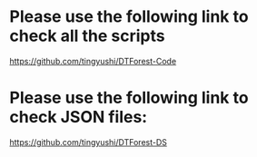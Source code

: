 # Please use the following link to check all the scripts

https://github.com/tingyushi/DTForest-Code

# Please use the following link to check JSON files:

https://github.com/tingyushi/DTForest-DS
